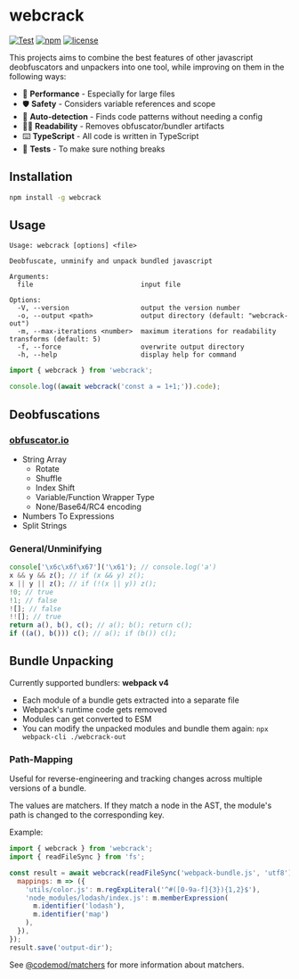 # webcrack

[![Test](https://github.com/j4k0xb/webcrack/actions/workflows/test.yml/badge.svg)](https://github.com/j4k0xb/webcrack/actions/workflows/test.yml)
[![npm](https://img.shields.io/npm/v/webcrack)](https://www.npmjs.com/package/webcrack)
[![license](https://img.shields.io/github/license/j4k0xb/webcrack)](https://github.com/j4k0xb/webcrack/blob/master/LICENSE)

This projects aims to combine the best features of other javascript deobfuscators and unpackers into one tool, while improving on them in the following ways:

- 🚀 **Performance** - Especially for large files
- 🛡️ **Safety** - Considers variable references and scope
- 🔬 **Auto-detection** - Finds code patterns without needing a config
- ✍🏻 **Readability** - Removes obfuscator/bundler artifacts
- ⌨️ **TypeScript** - All code is written in TypeScript
- 🧪 **Tests** - To make sure nothing breaks

## Installation

```sh
npm install -g webcrack
```

## Usage

```text
Usage: webcrack [options] <file>

Deobfuscate, unminify and unpack bundled javascript

Arguments:
  file                           input file

Options:
  -V, --version                  output the version number
  -o, --output <path>            output directory (default: "webcrack-out")
  -m, --max-iterations <number>  maximum iterations for readability transforms (default: 5)
  -f, --force                    overwrite output directory
  -h, --help                     display help for command
```

```js
import { webcrack } from 'webcrack';

console.log((await webcrack('const a = 1+1;')).code);
```

## Deobfuscations

### [obfuscator.io](https://obfuscator.io)

- String Array
  - Rotate
  - Shuffle
  - Index Shift
  - Variable/Function Wrapper Type
  - None/Base64/RC4 encoding
- Numbers To Expressions
- Split Strings

### General/Unminifying

```js
console['\x6c\x6f\x67']('\x61'); // console.log('a')
x && y && z(); // if (x && y) z();
x || y || z(); // if (!(x || y)) z();
!0; // true
!1; // false
![]; // false
!![]; // true
return a(), b(), c(); // a(); b(); return c();
if ((a(), b())) c(); // a(); if (b()) c();
```

## Bundle Unpacking

Currently supported bundlers: **webpack v4**

- Each module of a bundle gets extracted into a separate file
- Webpack's runtime code gets removed
- Modules can get converted to ESM
- You can modify the unpacked modules and bundle them again: `npx webpack-cli ./webcrack-out`

### Path-Mapping

Useful for reverse-engineering and tracking changes across multiple versions of a bundle.

The values are matchers. If they match a node in the AST, the module's path is changed to the corresponding key.

Example:

```js
import { webcrack } from 'webcrack';
import { readFileSync } from 'fs';

const result = await webcrack(readFileSync('webpack-bundle.js', 'utf8'), {
  mappings: m => ({
    'utils/color.js': m.regExpLiteral('^#([0-9a-f]{3}){1,2}$'),
    'node_modules/lodash/index.js': m.memberExpression(
      m.identifier('lodash'),
      m.identifier('map')
    ),
  }),
});
result.save('output-dir');
```

See [@codemod/matchers](https://github.com/codemod-js/codemod/tree/main/packages/matchers#readme) for more information about matchers.
